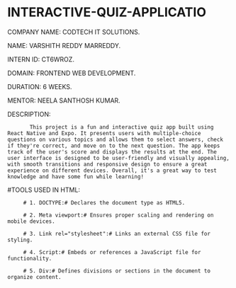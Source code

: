 # INTERACTIVE-QUIZ-APPLICATIO

COMPANY NAME: CODTECH IT SOLUTIONS.

NAME: VARSHITH REDDY MARREDDY.

INTERN ID: CT6WROZ.

DOMAIN: FRONTEND WEB DEVELOPMENT.

DURATION: 6 WEEKS.

MENTOR: NEELA SANTHOSH KUMAR.

DESCRIPTION:

           This project is a fun and interactive quiz app built using React Native and Expo. It presents users with multiple-choice questions on various topics and allows them to select answers, check if they're correct, and move on to the next question. The app keeps track of the user's score and displays the results at the end. The user interface is designed to be user-friendly and visually appealing, with smooth transitions and responsive design to ensure a great experience on different devices. Overall, it's a great way to test knowledge and have some fun while learning!

#TOOLS USED IN HTML:

         # 1. DOCTYPE:# Declares the document type as HTML5.

         # 2. Meta viewport:# Ensures proper scaling and rendering on mobile devices.

         # 3. Link rel="stylesheet":# Links an external CSS file for styling.

         # 4. Script:# Embeds or references a JavaScript file for functionality.

         # 5. Div:# Defines divisions or sections in the document to organize content.

